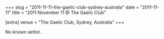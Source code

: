 +++
slug = "2011-11-11-the-gaelic-club-sydney-australia"
date = "2011-11-11"
title = "2011 November 11 @ The Gaelic Club"

[extra]
venue = "The Gaelic Club, Sydney, Australia"
+++

No known setlist.
